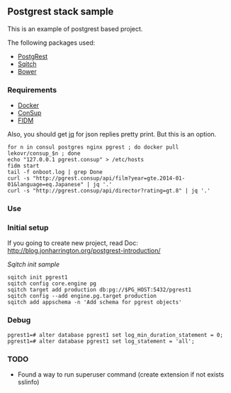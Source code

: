 ## Postgrest stack sample

This is an example of postgrest based project.

The following packages used:

* [PostgRest](https://github.com/begriffs/postgrest)
* [Sqitch](http://sqitch.org/)
* [Bower](http://bower.io/)

### Requirements

* [Docker](http://docker.io)
* [ConSup](https://github.com/LeKovr/consup)
* [FIDM](https://github.com/LeKovr/fidm)

Also, you should get [jq](http://stedolan.github.com/jq) for json replies pretty print. But this is an option.

```
for n in consul postgres nginx pgrest ; do docker pull lekovr/consup_$n ; done
echo "127.0.0.1 pgrest.consup" > /etc/hosts
fidm start
tail -f onboot.log | grep Done
curl -s "http://pgrest.consup/api/film?year=gte.2014-01-01&language=eq.Japanese" | jq '.'
curl -s "http://pgrest.consup/api/director?rating=gt.8" | jq '.'
```

### Use

### Initial setup

If you going to create new project, read
Doc: http://blog.jonharrington.org/postgrest-introduction/

*Sqitch init sample*
```
sqitch init pgrest1
sqitch config core.engine pg
sqitch target add production db:pg://$PG_HOST:5432/pgrest1
sqitch config --add engine.pg.target production
sqitch add appschema -n 'Add schema for pgrest objects'
```

### Debug

```
pgrest1=# alter database pgrest1 set log_min_duration_statement = 0;
pgrest1=# alter database pgrest1 set log_statement = 'all';
```

### TODO

* Found a way to run superuser command (create extension if not exists sslinfo)
